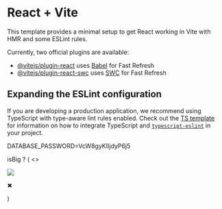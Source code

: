 # React + Vite

This template provides a minimal setup to get React working in Vite with HMR and some ESLint rules.

Currently, two official plugins are available:

- [@vitejs/plugin-react](https://github.com/vitejs/vite-plugin-react/blob/main/packages/plugin-react) uses [Babel](https://babeljs.io/) for Fast Refresh
- [@vitejs/plugin-react-swc](https://github.com/vitejs/vite-plugin-react/blob/main/packages/plugin-react-swc) uses [SWC](https://swc.rs/) for Fast Refresh

## Expanding the ESLint configuration

If you are developing a production application, we recommend using TypeScript with type-aware lint rules enabled. Check out the [TS template](https://github.com/vitejs/vite/tree/main/packages/create-vite/template-react-ts) for information on how to integrate TypeScript and [`typescript-eslint`](https://typescript-eslint.io) in your project.

DATABASE_PASSWORD=VcW8gyKIIjdyP6j5

isBig ? (
<>
<div onClick={handleClick} className="big-img-container">
<img
              className="img"
              src="https://gwapiwzfmrxxdvfysqbo.supabase.co/storage/v1/object/sign/item-images/badminton.jpeg?token=eyJraWQiOiJzdG9yYWdlLXVybC1zaWduaW5nLWtleV84MzdmZWRhMy00Y2QzLTQ0ZGMtYWE4OC01MTNmYWU4ZDNiZGIiLCJhbGciOiJIUzI1NiJ9.eyJ1cmwiOiJpdGVtLWltYWdlcy9iYWRtaW50b24uanBlZyIsImlhdCI6MTc0OTM5NDk3NSwiZXhwIjoxNzgwOTMwOTc1fQ.4UEvCVcJ1QNT59VdXZf3ailBGREoH1f8IOWaGty-oCg"
            />
<p className="cross">✖</p>
</div>
</>
)
